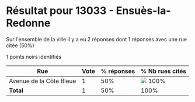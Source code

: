 # Résultat pour 13033 - Ensuès-la-Redonne

Sur l'ensemble de la ville il y a eu 2 réponses dont 1 réponses avec une rue citée (50%)

1 points noirs identifiés

| Rue | Vote | % réponses | % Nb rues cités|
|-----|------|------------|----------------|
| Avenue de la Côte Bleue | 1 | 50% | <img src="../../img/bar_100.gif" />&nbsp;100%|
| **Total** | 1 | 50% | 100%|
